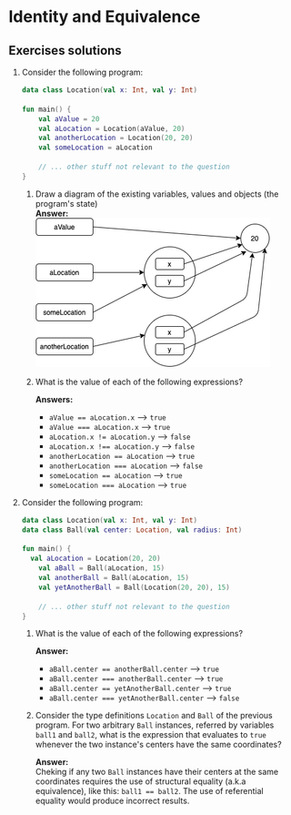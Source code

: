 # Identity and Equivalence 

## Exercises solutions
1. Consider the following program:
    ```kotlin
    data class Location(val x: Int, val y: Int)

    fun main() {
        val aValue = 20
        val aLocation = Location(aValue, 20)
        val anotherLocation = Location(20, 20)
        val someLocation = aLocation

        // ... other stuff not relevant to the question
    }
    ```
   1. Draw a diagram of the existing variables, values and objects (the program's state)   
      __Answer:__   
      ![Answer](./images/03-solution-01.png "Answer")

   2. What is the value of each of the following expressions?   
      
      **Answers:** 
      * `aValue == aLocation.x` --> `true`
      * `aValue === aLocation.x` --> `true`
      * `aLocation.x != aLocation.y` --> `false`
      * `aLocation.x !== aLocation.y` --> `false`
      * `anotherLocation == aLocation` --> `true`
      * `anotherLocation === aLocation` --> `false`
      * `someLocation == aLocation` --> `true`
      * `someLocation === aLocation` --> `true`
      
  
2. Consider the following program:    
    ```kotlin
    data class Location(val x: Int, val y: Int)
    data class Ball(val center: Location, val radius: Int)

    fun main() {
      val aLocation = Location(20, 20)
        val aBall = Ball(aLocation, 15)
        val anotherBall = Ball(aLocation, 15)
        val yetAnotherBall = Ball(Location(20, 20), 15)

        // ... other stuff not relevant to the question   
    }
    ```    
    1. What is the value of each of the following expressions?   
        
        __Answer:__
         * `aBall.center == anotherBall.center` --> `true`
         * `aBall.center === anotherBall.center` --> `true`
         * `aBall.center == yetAnotherBall.center` --> `true`
         * `aBall.center === yetAnotherBall.center` --> `false`  
      

    2. Consider the type definitions `Location` and `Ball` of the previous program. For two arbitrary `Ball` instances, referred by variables `ball1` and `ball2`, what is the expression that evaluates to `true` whenever the two instance's centers have the same coordinates?

        __Answer:__   
        Cheking if any two `Ball` instances have their centers at the same coordinates requires the use of structural equality (a.k.a equivalence), like this: `ball1 == ball2`. The use of referential equality would produce incorrect results.  
 